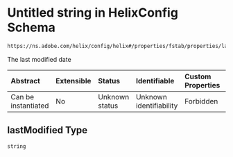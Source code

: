 # Untitled string in HelixConfig Schema

```txt
https://ns.adobe.com/helix/config/helix#/properties/fstab/properties/lastModified
```

The last modified date

| Abstract            | Extensible | Status         | Identifiable            | Custom Properties | Additional Properties | Access Restrictions | Defined In                                                                    |
| :------------------ | :--------- | :------------- | :---------------------- | :---------------- | :-------------------- | :------------------ | :---------------------------------------------------------------------------- |
| Can be instantiated | No         | Unknown status | Unknown identifiability | Forbidden         | Allowed               | none                | [helix-config.schema.json\*](helix-config.schema.json "open original schema") |

## lastModified Type

`string`
